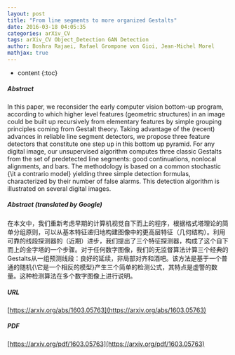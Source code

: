 ```yaml
---
layout: post
title: "From line segments to more organized Gestalts"
date: 2016-03-18 04:05:35
categories: arXiv_CV
tags: arXiv_CV Object_Detection GAN Detection
author: Boshra Rajaei, Rafael Grompone von Gioi, Jean-Michel Morel
mathjax: true
---
```


* content
{:toc}

##### Abstract
In this paper, we reconsider the early computer vision bottom-up program, according to which higher level features (geometric structures) in an image could be built up recursively from elementary features by simple grouping principles coming from Gestalt theory. Taking advantage of the (recent) advances in reliable line segment detectors, we propose three feature detectors that constitute one step up in this bottom up pyramid. For any digital image, our unsupervised algorithm computes three classic Gestalts from the set of predetected line segments: good continuations, nonlocal alignments, and bars. The methodology is based on a common stochastic {\it a contrario model} yielding three simple detection formulas, characterized by their number of false alarms. This detection algorithm is illustrated on several digital images.

##### Abstract (translated by Google)
在本文中，我们重新考虑早期的计算机视觉自下而上的程序，根据格式塔理论的简单分组原则，可以从基本特征递归地构建图像中的更高层特征（几何结构）。利用可靠的线段探测器的（近期）进步，我们提出了三个特征探测器，构成了这个自下而上的金字塔的一个步骤。对于任何数字图像，我们的无监督算法计算三个经典的Gestalts从一组预测线段：良好的延续，非局部对齐和酒吧。该方法是基于一个普通的随机{\它是一个相反的模型}产生三个简单的检测公式，其特点是虚警的数量。这种检测算法在多个数字图像上进行说明。

##### URL
[https://arxiv.org/abs/1603.05763](https://arxiv.org/abs/1603.05763)

##### PDF
[https://arxiv.org/pdf/1603.05763](https://arxiv.org/pdf/1603.05763)

